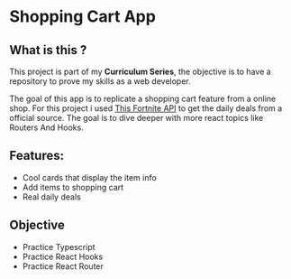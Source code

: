 # Shopping Cart App

## What is this ?

This project is part of my **Curriculum Series**, the objective is to have a repository to prove my skills as a web developer.

The goal of this app is to replicate a shopping cart feature from a online shop.
For this project i used [This Fortnite API](https://fortnite-api.com/) to get the daily deals from a official source.
The goal is to dive deeper with more react topics like Routers And Hooks.

## Features:

- Cool cards that display the item info
- Add items to shopping cart
- Real daily deals

## Objective

- Practice Typescript
- Practice React Hooks
- Practice React Router
